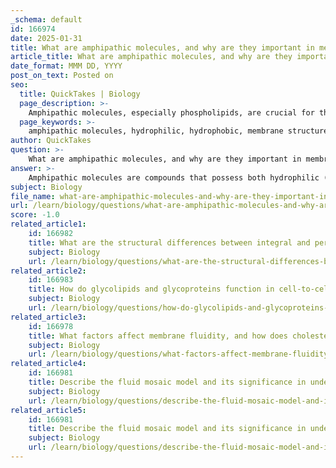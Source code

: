 ```yaml
---
_schema: default
id: 166974
date: 2025-01-31
title: What are amphipathic molecules, and why are they important in membrane structure?
article_title: What are amphipathic molecules, and why are they important in membrane structure?
date_format: MMM DD, YYYY
post_on_text: Posted on
seo:
  title: QuickTakes | Biology
  page_description: >-
    Amphipathic molecules, especially phospholipids, are crucial for the structure and function of biological membranes, enabling bilayer formation, selective permeability, and fluidity necessary for cellular processes.
  page_keywords: >-
    amphipathic molecules, hydrophilic, hydrophobic, membrane structure, phospholipids, bilayer formation, selective permeability, fluidity, cell membranes, lipid bilayer
author: QuickTakes
question: >-
    What are amphipathic molecules, and why are they important in membrane structure?
answer: >-
    Amphipathic molecules are compounds that possess both hydrophilic (water-attracting) and hydrophobic (water-repelling) regions. This unique structural characteristic is crucial for the formation and function of biological membranes, particularly cell membranes.\n\nIn the context of membrane structure, phospholipids are the primary amphipathic molecules. They consist of a hydrophilic "head" that is attracted to water and one or two hydrophobic "tails" that repel water. When placed in an aqueous environment, phospholipids spontaneously arrange themselves into a bilayer. The hydrophilic heads face outward towards the water on both the extracellular and intracellular sides, while the hydrophobic tails face inward, away from the water. This bilayer formation is fundamental to creating a barrier that separates the internal environment of the cell from the external environment.\n\nThe importance of amphipathic molecules in membrane structure can be summarized as follows:\n\n1. **Bilayer Formation**: The amphipathic nature of phospholipids allows them to form a stable bilayer, which is the basic structure of cell membranes. This arrangement is essential for maintaining the integrity and functionality of cells.\n\n2. **Selective Permeability**: The hydrophobic interior of the lipid bilayer acts as a barrier to most water-soluble substances, allowing the cell to maintain a distinct internal environment. This selective permeability is vital for cellular homeostasis.\n\n3. **Fluidity and Flexibility**: The presence of amphipathic molecules contributes to the fluid mosaic model of cell membranes, where the lipid bilayer is not static but rather fluid, allowing for the movement of proteins and lipids within the membrane. This fluidity is crucial for various cellular processes, including signaling and transport.\n\n4. **Interaction with Proteins**: Amphipathic molecules facilitate the integration of integral and peripheral proteins within the membrane, which are essential for various functions such as transport, signaling, and cell recognition.\n\nIn summary, amphipathic molecules, particularly phospholipids, are fundamental to the structure and function of cell membranes, enabling the formation of bilayers that provide barriers, facilitate selective permeability, and support the dynamic nature of cellular processes.
subject: Biology
file_name: what-are-amphipathic-molecules-and-why-are-they-important-in-membrane-structure.md
url: /learn/biology/questions/what-are-amphipathic-molecules-and-why-are-they-important-in-membrane-structure
score: -1.0
related_article1:
    id: 166982
    title: What are the structural differences between integral and peripheral proteins, and how do these differences relate to their functions?
    subject: Biology
    url: /learn/biology/questions/what-are-the-structural-differences-between-integral-and-peripheral-proteins-and-how-do-these-differences-relate-to-their-functions
related_article2:
    id: 166983
    title: How do glycolipids and glycoproteins function in cell-to-cell recognition and signaling?
    subject: Biology
    url: /learn/biology/questions/how-do-glycolipids-and-glycoproteins-function-in-celltocell-recognition-and-signaling
related_article3:
    id: 166978
    title: What factors affect membrane fluidity, and how does cholesterol act as a fluidity buffer?
    subject: Biology
    url: /learn/biology/questions/what-factors-affect-membrane-fluidity-and-how-does-cholesterol-act-as-a-fluidity-buffer
related_article4:
    id: 166981
    title: Describe the fluid mosaic model and its significance in understanding cell membrane structure.
    subject: Biology
    url: /learn/biology/questions/describe-the-fluid-mosaic-model-and-its-significance-in-understanding-cell-membrane-structure
related_article5:
    id: 166981
    title: Describe the fluid mosaic model and its significance in understanding cell membrane structure.
    subject: Biology
    url: /learn/biology/questions/describe-the-fluid-mosaic-model-and-its-significance-in-understanding-cell-membrane-structure
---
```


&nbsp;